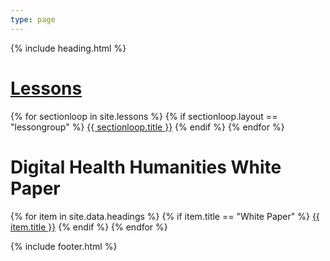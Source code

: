 ```yaml
---
type: page
---
```

{% include heading.html %}

<h1><a href="{{ site.baseurl }}/lessons">Lessons</a></h1>
{% for sectionloop in site.lessons %}
{% if sectionloop.layout == "lessongroup" %}
<a href="{{ site.baseurl }}{{ sectionloop.permalink }}">{{ sectionloop.title }}</a>
{% endif %}
{% endfor %}

<h1>Digital Health Humanities White Paper</h1>
{% for item in site.data.headings %}
{% if item.title == "White Paper" %}
<a href="{{ site.baseurl }}{{ item.permalink }}">{{ item.title }}</a>
{% endif %}
{% endfor %}



{% include footer.html %}
